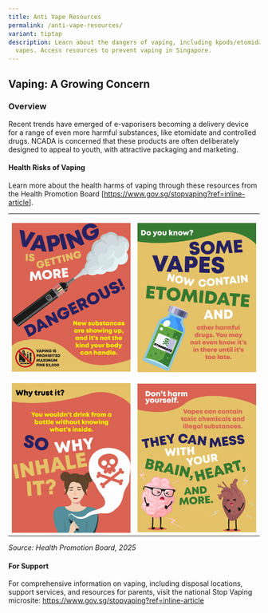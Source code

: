 ```yaml
---
title: Anti Vape Resources
permalink: /anti-vape-resources/
variant: tiptap
description: Learn about the dangers of vaping, including kpods/etomidate-laced
  vapes. Access resources to prevent vaping in Singapore.
---
```

<h2>Vaping: A Growing Concern</h2>
<h3><strong>Overview</strong></h3>
<p>Recent trends have emerged of e-vaporisers becoming a delivery device
for a range of even more harmful substances, like etomidate and controlled
drugs. NCADA is concerned that these products are often deliberately designed
to appeal to youth, with attractive packaging and marketing.</p>
<h4><strong>Health Risks of Vaping</strong></h4>
<p>Learn more about the health harms of vaping through these resources from
the Health Promotion Board [<a href="https://www.gov.sg/stopvaping?ref=inline-article" rel="noopener nofollow" target="_blank">https://www.gov.sg/stopvaping?ref=inline-article</a>].</p>
<table style="minWidth: 50px">
<colgroup>
<col>
<col>
</colgroup>
<tbody>
<tr>
<th rowspan="1" colspan="1">
<p></p>
<div class="isomer-image-wrapper">
<img style="width: 100%" height="auto" width="100%" alt="" src="/images/Screenshot_2025_08_19_160309.png">
</div>
</th>
<th rowspan="1" colspan="1">
<p></p>
<div class="isomer-image-wrapper">
<img style="width: 100%" height="auto" width="100%" alt="" src="/images/Screenshot_2025_08_19_160448.png">
</div>
</th>
</tr>
<tr>
<td rowspan="1" colspan="1">
<p></p>
<div class="isomer-image-wrapper">
<img style="width: 100%" height="auto" width="100%" alt="" src="/images/Screenshot_2025_08_19_160822.png">
</div>
</td>
<td rowspan="1" colspan="1">
<p></p>
<div class="isomer-image-wrapper">
<img style="width: 100%" height="auto" width="100%" alt="" src="/images/Screenshot_2025_08_19_161005.png">
</div>
</td>
</tr>
</tbody>
</table>
<p><em>Source: Health Promotion Board, 2025</em>
</p>
<h4><strong>For Support</strong></h4>
<p>For comprehensive information on vaping, including disposal locations,
support services, and resources for parents, visit the national Stop Vaping
microsite: <a href="https://www.gov.sg/stopvaping?ref=inline-article" rel="noopener nofollow" target="_blank">https://www.gov.sg/stopvaping?ref=inline-article</a>
</p>
<p></p>